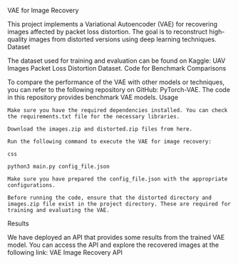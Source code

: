 VAE for Image Recovery

This project implements a Variational Autoencoder (VAE) for recovering images affected by packet loss distortion. The goal is to reconstruct high-quality images from distorted versions using deep learning techniques.
Dataset

The dataset used for training and evaluation can be found on Kaggle: UAV Images Packet Loss Distortion Dataset.
Code for Benchmark Comparisons

To compare the performance of the VAE with other models or techniques, you can refer to the following repository on GitHub: PyTorch-VAE. The code in this repository provides benchmark VAE models.
Usage

    Make sure you have the required dependencies installed. You can check the requirements.txt file for the necessary libraries.

    Download the images.zip and distorted.zip files from here.

    Run the following command to execute the VAE for image recovery:

    css

    python3 main.py config_file.json

    Make sure you have prepared the config_file.json with the appropriate configurations.

    Before running the code, ensure that the distorted directory and images.zip file exist in the project directory. These are required for training and evaluating the VAE.

Results

We have deployed an API that provides some results from the trained VAE model. You can access the API and explore the recovered images at the following link: VAE Image Recovery API




